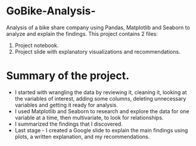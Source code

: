 # GoBike-Analysis-

Analysis of a bike share company using Pandas, Matplotlib and Seaborn to analyze and explain the findings.
This project contains 2 files:
1) Project notebook.
2) Project slide with explanatory visualizations and recommendations.

# Summary of the project.

* I started with wrangling the data by reviewing it, cleaning it, looking at the variables of interest, adding some columns, deleting unnecessary variables and getting it ready for analysis.
* I used Matplotlib and Seaborn to research and explore the data for one variable at a time, then multivariate, to look for relationships.
* I summarized the findings that I discovered.
* Last stage - I created a Google slide to explain the main findings using plots, a written explanation, and my recommendations.
